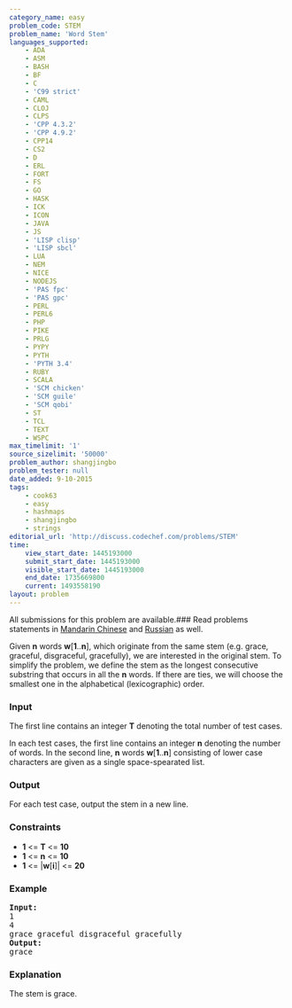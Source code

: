 ```yaml
---
category_name: easy
problem_code: STEM
problem_name: 'Word Stem'
languages_supported:
    - ADA
    - ASM
    - BASH
    - BF
    - C
    - 'C99 strict'
    - CAML
    - CLOJ
    - CLPS
    - 'CPP 4.3.2'
    - 'CPP 4.9.2'
    - CPP14
    - CS2
    - D
    - ERL
    - FORT
    - FS
    - GO
    - HASK
    - ICK
    - ICON
    - JAVA
    - JS
    - 'LISP clisp'
    - 'LISP sbcl'
    - LUA
    - NEM
    - NICE
    - NODEJS
    - 'PAS fpc'
    - 'PAS gpc'
    - PERL
    - PERL6
    - PHP
    - PIKE
    - PRLG
    - PYPY
    - PYTH
    - 'PYTH 3.4'
    - RUBY
    - SCALA
    - 'SCM chicken'
    - 'SCM guile'
    - 'SCM qobi'
    - ST
    - TCL
    - TEXT
    - WSPC
max_timelimit: '1'
source_sizelimit: '50000'
problem_author: shangjingbo
problem_tester: null
date_added: 9-10-2015
tags:
    - cook63
    - easy
    - hashmaps
    - shangjingbo
    - strings
editorial_url: 'http://discuss.codechef.com/problems/STEM'
time:
    view_start_date: 1445193000
    submit_start_date: 1445193000
    visible_start_date: 1445193000
    end_date: 1735669800
    current: 1493558190
layout: problem
---
```

All submissions for this problem are available.###  Read problems statements in [Mandarin Chinese](http://www.codechef.com/download/translated/COOK63/mandarin/STEM.pdf) and [Russian](http://www.codechef.com/download/translated/COOK63/russian/STEM.pdf) as well.

Given **n** words **w**\[**1**..**n**\], which originate from the same stem (e.g. grace, graceful, disgraceful, gracefully), we are interested in the original stem. To simplify the problem, we define the stem as the longest consecutive substring that occurs in all the **n** words. If there are ties, we will choose the smallest one in the alphabetical (lexicographic) order.

### Input

The first line contains an integer **T** denoting the total number of test cases.

In each test cases, the first line contains an integer **n** denoting the number of words. In the second line, **n** words **w**\[**1**..**n**\] consisting of lower case characters are given as a single space-spearated list.

### Output

For each test case, output the stem in a new line.

### Constraints

- **1** &lt;= **T** &lt;= **10**
- **1** &lt;= **n** &lt;= **10**
- **1** &lt;= |**w**\[**i**\]| &lt;= **20**

### Example

<pre><b>Input:</b>
1
4
grace graceful disgraceful gracefully
<b>Output:</b>
grace
</pre>
### Explanation

The stem is grace.
